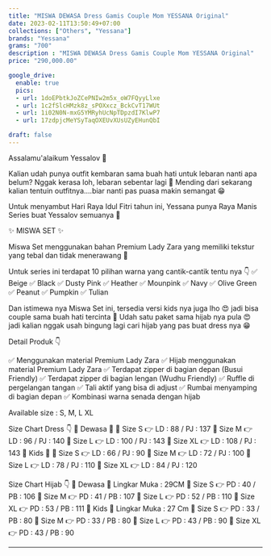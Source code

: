 ```yaml
---
title: "MISWA DEWASA Dress Gamis Couple Mom YESSANA Original"
date: 2023-02-11T13:50:49+07:00
collections: ["Others", "Yessana"]
brands: "Yessana"
grams: "700"
description : "MISWA DEWASA Dress Gamis Couple Mom YESSANA Original"
price: "290,000.00"

google_drive:
  enable: true
  pics:
  - url: 1doEPbtkJoZCePNIw2m5x_oW7FQyyLlxe
  - url: 1c2fSlcHMzk8z_sPOXxcz_BckCvT17WUt
  - url: 1i02N0N-mxG5YMRyhUcNpTDpzdI7KlwP7
  - url: 17zdpjcMeYSyTaqOXEUvXUsUZyEHunQbI

draft: false
---
```


Assalamu'alaikum Yessalov 🥰

Kalian udah punya outfit kembaran sama buah hati untuk lebaran nanti apa belum?
Nggak kerasa loh, lebaran sebentar lagi 🥳
Mending dari sekarang kalian tentuin outfitnya....biar nanti pas puasa makin semangat 😁

Untuk menyambut Hari Raya Idul Fitri tahun ini, Yessana punya Raya Manis Series buat Yessalov semuanya 🤗

✨ MISWA SET ✨

Miswa Set menggunakan bahan Premium Lady Zara yang memiliki tekstur yang tebal dan tidak menerawang 🥰

Untuk series ini terdapat 10 pilihan warna yang cantik-cantik tentu nya 👇
✅ Beige
✅ Black
✅ Dusty Pink
✅ Heather
✅ Mounpink
✅ Navy
✅ Olive Green
✅ Peanut
✅ Pumpkin
✅ Tulian

Dan istimewa nya Miswa Set ini, tersedia versi kids nya juga lho 😍 jadi bisa couple sama buah hati tercinta 🥰
Udah satu paket sama hijab nya pula 😍 jadi kalian nggak usah bingung lagi cari hijab yang pas buat dress nya 😁

Detail Produk 👇

 ✅ Menggunakan material Premium Lady Zara
 ✅ Hijab menggunakan material Premium Lady Zara
 ✅ Terdapat zipper di bagian depan (Busui Friendly)
 ✅ Terdapat zipper di bagian lengan (Wudhu Friendly)
 ✅ Ruffle di pergelangan tangan
 ✅ Tali aktif yang bisa di adjust
 ✅ Rumbai menyamping di bagian depan
 ✅ Kombinasi warna senada dengan hijab

Available size : S, M, L XL

Size Chart Dress 👇
🌻 Dewasa 🌻
    🍭 Size S  👉 LD : 88  / PJ : 137
    🍭 Size M  👉 LD : 96 / PJ : 140
    🍭 Size L   👉 LD : 100 / PJ : 143
    🍭 Size XL 👉 LD : 108 / PJ : 143
🌻 Kids 🌻
    🍭 Size S  👉 LD : 66  / PJ : 90
    🍭 Size M  👉 LD : 72 / PJ : 100
    🍭 Size L   👉 LD : 78 / PJ : 110
    🍭 Size XL 👉 LD : 84 / PJ : 120

Size Chart Hijab 👇
🌻 Dewasa 🌻
Lingkar Muka : 29CM
     🍭 Size S 👉 PD : 40 / PB : 106
     🍭 Size M 👉 PD : 41 / PB : 107
     🍭 Size L 👉 PD : 52 / PB : 110
     🍭 Size XL 👉 PD : 53 / PB : 111
🌻 Kids 🌻
Lingkar Muka : 27 Cm
     🍭 Size S 👉 PD : 33 / PB : 80 
     🍭 Size M 👉 PD : 33 / PB : 80
     🍭 Size L 👉 PD : 43 / PB : 90
     🍭 Size XL 👉 PD : 43 / PB : 90

----------       
